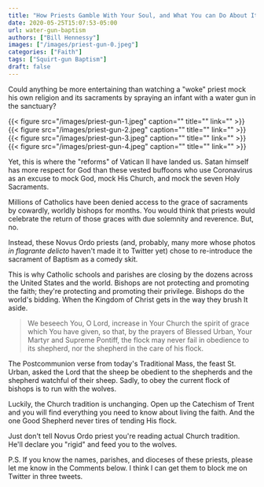 ```yaml
---
title: "How Priests Gamble With Your Soul, and What You can Do About It"
date: 2020-05-25T15:07:53-05:00
url: water-gun-baptism
authors: ["Bill Hennessy"]
images: ["/images/priest-gun-0.jpeg"]
categories: ["Faith"]
tags: ["Squirt-gun Baptism"]
draft: false
---
```


Could anything be more entertaining than watching a "woke" priest mock his own religion and its sacraments by spraying an infant with a water gun in the sanctuary? 

{{< figure src="/images/priest-gun-1.jpeg" caption="" title="" link="" >}}
{{< figure src="/images/priest-gun-2.jpeg" caption="" title="" link="" >}}
{{< figure src="/images/priest-gun-3.jpeg" caption="" title="" link="" >}}
{{< figure src="/images/priest-gun-4.jpeg" caption="" title="" link="" >}}

Yet, this is where the "reforms" of Vatican II have landed us. Satan himself has more respect for God than these vested buffoons who use Coronavirus as an excuse to mock God, mock His Church, and mock the seven Holy Sacraments. 

Millions of Catholics have been denied access to the grace of sacraments by cowardly, worldly bishops for months. You would think that priests would celebrate the return of those graces with due solemnity and reverence. But, no. 

Instead, these Novus Ordo priests (and, probably, many more whose photos *in flagrante delicto* haven't made it to Twitter yet) chose to re-introduce the sacrament of Baptism as a comedy skit. 

This is why Catholic schools and parishes are closing by the dozens across the United States and the world. Bishops are not protecting and promoting the faith; they're protecting and promoting their privilege. Bishops do the world's bidding. When the Kingdom of Christ gets in the way they brush It aside. 

> We beseech You, O Lord, increase in Your Church the spirit of grace which You have given, so that, by the prayers of Blessed Urban, Your Martyr and Supreme Pontiff, the flock may never fail in obedience to its shepherd, nor the shepherd in the care of his flock. 

The Postcommunion verse from today's Traditional Mass, the feast St. Urban, asked the Lord that the sheep be obedient to the shepherds and the shepherd watchful of their sheep. Sadly, to obey the current flock of bishops is to run with the wolves. 

Luckily, the Church tradition is unchanging. Open up the Catechism of Trent and you will find everything you need to know about living the faith. And the one Good Shepherd never tires of tending His flock.

Just don't tell Novus Ordo priest you're reading actual Church tradition. He'll declare you "rigid" and feed you to the wolves. 

P.S. If you know the names, parishes, and dioceses of these priests, please let me know in the Comments below. I think I can get them to block me on Twitter in three tweets. 

